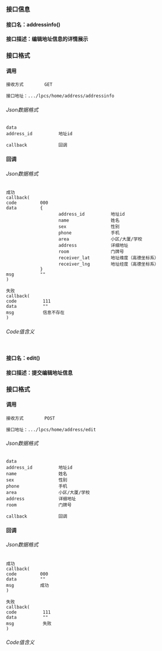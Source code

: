 ### 接口信息
#### 接口名：addressinfo()
#### 接口描述：编辑地址信息的详情展示

### 接口格式

#### 调用

```
接收方式        GET
```

```
接口地址：.../lpcs/home/address/addressinfo
```

###### Json数据格式
```
data
address_id          地址id

callback            回调
```

#### 回调
###### Json数据格式

```
成功
callback(
code         000
data         {
                    address_id          地址id
                    name                姓名
                    sex                 性别
                    phone               手机
                    area                小区/大厦/学校
                    address             详细地址
                    room                门牌号
                    receiver_lat        地址维度（高德坐标系）
                    receiver_lng        地址经度（高德坐标系）
             }
msg          ""
)
```

```
失败
callback(
code          111
data          ""
msg           信息不存在
)
```

###### Code值含义

```
```
#### 接口名：edit()
#### 接口描述：提交编辑地址信息

### 接口格式

#### 调用

```
接收方式        POST
```

```
接口地址：.../lpcs/home/address/edit
```

###### Json数据格式
```
data
address_id          地址id
name                姓名
sex                 性别
phone               手机
area                小区/大厦/学校
address             详细地址
room                门牌号

callback            回调
```

#### 回调
###### Json数据格式

```
成功
callback(
code         000
data         ""
msg          成功
)
```

```
失败
callback(
code          111
data          ""
msg           失败
)
```

###### Code值含义

```
```